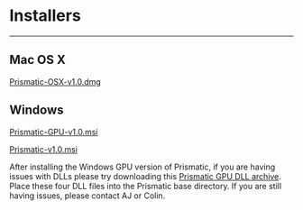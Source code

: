# Installers

---

## Mac OS X
[Prismatic-OSX-v1.0.dmg](https://github.com/prism-em/prismatic-binaries/raw/master/Mac/Prismatic-v1.0.dmg.zip)

## Windows 

[Prismatic-GPU-v1.0.msi](https://github.com/prism-em/prismatic-binaries/raw/master/Windows/Prismatic-GPU-v1.0.msi)

[Prismatic-v1.0.msi](https://github.com/prism-em/prismatic-binaries/raw/master/Windows/Prismatic-v1.0.msi)

After installing the Windows GPU version of Prismatic, if you are having issues with DLLs please try downloading this [Prismatic GPU DLL archive](https://drive.google.com/file/d/1YpEkrbz0fIn4l2BdDGo3zYqCufyF37Z7/view?usp=sharing). Place these four DLL files into the Prismatic base directory.  If you are still having issues, please contact AJ or Colin.

